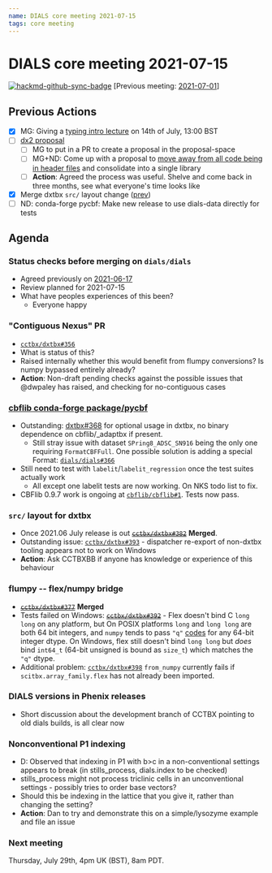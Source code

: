 ```yaml
---
name: DIALS core meeting 2021-07-15
tags: core meeting
---
```


# DIALS core meeting 2021-07-15

[![hackmd-github-sync-badge](https://hackmd.io/AaGHp7gKQ-6m-YnCinO8ew/badge)](https://hackmd.io/AaGHp7gKQ-6m-YnCinO8ew)
[Previous meeting: [2021-07-01](https://dials.github.io/kb/core/20210701)]


## Previous Actions

* [x] MG: Giving a [typing intro lecture](https://dials.github.io/kb/core/2020917#typing-mypy) on 14th of July, 13:00 BST
* [ ] [dx2 proposal](https://dials.github.io/kb/core/20210128#dx2-proposal)
	* [ ] MG to put in a PR to create a proposal in the proposal-space
    * [ ] MG+ND: Come up with a proposal to [move away from all code being in header files](https://dials.github.io/kb/core/20201001#overall-architecture-discussion) and consolidate into a single library
    * [ ] **Action**: Agreed the process was useful. Shelve and come back in three months, see what everyone's time looks like
* [x] Merge dxtbx `src/` layout change ([prev](https://dials.github.io/kb/core/20210701#src-layout-for-dxtbx))
* [ ] ND: conda-forge pycbf: Make new release to use dials-data directly for tests

## Agenda

### Status checks before merging on `dials/dials`
- Agreed previously on [2021-06-17](https://dials.github.io/kb/core/20210617#status-checks-before-merging)
- Review planned for 2021-07-15
- What have peoples experiences of this been?
    - Everyone happy

### "Contiguous Nexus" PR
- [`cctbx/dxtbx#356`](https://github.com/cctbx/dxtbx/pull/356)
- What is status of this?
- Raised internally whether this would benefit from flumpy conversions? Is numpy bypassed entirely already?
- **Action**: Non-draft pending checks against the possible issues that @dwpaley has raised, and checking for no-contiguous cases

### [cbflib conda-forge package/pycbf](https://dials.github.io/kb/core/20210520#cbflib-conda-forge-package)

* Outstanding: [dxtbx#368](https://github.com/cctbx/dxtbx/pull/368) for optional usage in dxtbx, no binary dependence on cbflib/_adaptbx if present.
    * Still stray issue with dataset `SPring8_ADSC_SN916` being the only one requiring `FormatCBFFull`. One possible solution is adding a special Format: [`dials/dials#366`](https://github.com/cctbx/dxtbx/pull/366)
* Still need to test with `labelit`/`labelit_regression` once the test suites actually work
    * All except one labelit tests are now working. On NKS todo list to fix.
* CBFlib 0.9.7 work is ongoing at [`cbflib/cbflib#1`](https://github.com/cbflib/cbflib/pull/1). Tests now pass.


### `src/` layout for dxtbx
- Once 2021.06 July release is out ~~[`cctbx/dxtbx#382`](https://github.com/cctbx/dxtbx/pull/382)~~  **Merged**.
- Outstanding issue: [`cctbx/dxtbx#393`](https://github.com/cctbx/dxtbx/issues/393) - dispatcher re-export of non-dxtbx tooling appears not to work on Windows
- **Action**: Ask CCTBXBB if anyone has knowledge or experience of this behaviour

### flumpy -- flex/numpy bridge
- ~~[`cctbx/dxtbx#377`](https://github.com/cctbx/dxtbx/pull/377)~~ **Merged**
- Tests failed on Windows: ~~[`cctbx/dxtbx#392`](https://github.com/cctbx/dxtbx/issues/392)~~ - Flex doesn't bind C `long long` on any platform, but On POSIX platforms `long` and `long long` are both 64 bit integers, and `numpy` tends to pass `"q"` [codes](https://numpy.org/doc/stable/reference/arrays.scalars.html#numpy.longlong) for any 64-bit integer dtype. On Windows, flex still doesn't bind `long long` but _does_ bind `int64_t` (64-bit unsigned is bound as `size_t`) which matches the `"q"` dtype.
- Additional problem: [`cctbx/dxtbx#398`](https://github.com/cctbx/dxtbx/issues/398) `from_numpy` currently fails if `scitbx.array_family.flex` has not already been imported.

### DIALS versions in Phenix releases

- Short discussion about the development branch of CCTBX pointing to old dials builds, is all clear now

### Nonconventional P1 indexing

- D: Observed that indexing in P1 with b>c in a non-conventional settings appears to break (in stills_process, dials.index to be checked)
- stills_process might not process triclinic cells in an unconventional settings - possibly tries to order base vectors?
- Should this be indexing in the lattice that you give it, rather than changing the setting?
- **Action**: Dan to try and demonstrate this on a simple/lysozyme example and file an issue

### Next meeting
Thursday, July 29th, 4pm UK (BST), 8am PDT.

